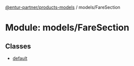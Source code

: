 [@entur-partner/products-models](../README.md) / models/FareSection

# Module: models/FareSection

## Classes

- [default](../classes/models_FareSection.default.md)
